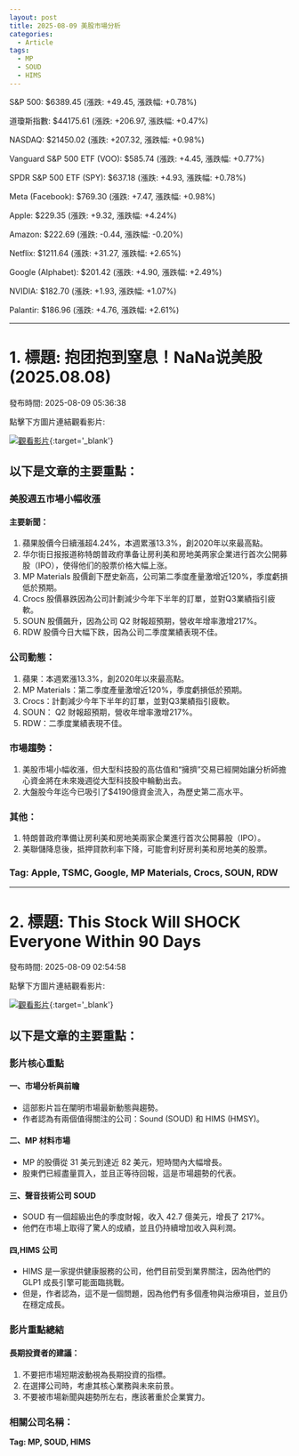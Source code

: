 ```yaml
---
layout: post
title: 2025-08-09 美股市場分析
categories:
  - Article
tags:
  - MP
  - SOUD
  - HIMS
---
```



S&P 500: $6389.45 (漲跌: +49.45, 漲跌幅: +0.78%)


道瓊斯指數: $44175.61 (漲跌: +206.97, 漲跌幅: +0.47%)


NASDAQ: $21450.02 (漲跌: +207.32, 漲跌幅: +0.98%)


Vanguard S&P 500 ETF (VOO): $585.74 (漲跌: +4.45, 漲跌幅: +0.77%)


SPDR S&P 500 ETF (SPY): $637.18 (漲跌: +4.93, 漲跌幅: +0.78%)


Meta (Facebook): $769.30 (漲跌: +7.47, 漲跌幅: +0.98%)


Apple: $229.35 (漲跌: +9.32, 漲跌幅: +4.24%)


Amazon: $222.69 (漲跌: -0.44, 漲跌幅: -0.20%)


Netflix: $1211.64 (漲跌: +31.27, 漲跌幅: +2.65%)


Google (Alphabet): $201.42 (漲跌: +4.90, 漲跌幅: +2.49%)


NVIDIA: $182.70 (漲跌: +1.93, 漲跌幅: +1.07%)


Palantir: $186.96 (漲跌: +4.76, 漲跌幅: +2.61%)



---
# 1. 標題: 抱团抱到窒息！NaNa说美股(2025.08.08)
發布時間: 2025-08-09 05:36:38

點擊下方圖片連結觀看影片:

 [![觀看影片](https://i.ytimg.com/vi/1zFwY6Sqw1U/sddefault.jpg)](https://www.youtube.com/watch?v=1zFwY6Sqw1U){:target='_blank'}

## 以下是文章的主要重點：

### 美股週五市場小幅收漲
#### 主要新聞：

1. 蘋果股價今日續漲超4.24%，本週累漲13.3%，創2020年以來最高點。
2. 华尔街日报报道称特朗普政府準备让房利美和房地美两家企業进行首次公開募股（IPO），使得他们的股票价格大幅上涨。
3. MP Materials 股價創下歷史新高，公司第二季度產量激增近120%，季度虧損低於預期。
4. Crocs 股價暴跌因為公司計劃減少今年下半年的訂單，並對Q3業績指引疲軟。
5. SOUN 股價飆升，因為公司 Q2 財報超預期，營收年增率激增217%。
6. RDW 股價今日大幅下跌，因為公司二季度業績表現不佳。

### 公司動態：

1. 蘋果：本週累漲13.3%，創2020年以來最高點。
2. MP Materials：第二季度產量激增近120%，季度虧損低於預期。
3. Crocs：計劃減少今年下半年的訂單，並對Q3業績指引疲軟。
4. SOUN： Q2 財報超預期，營收年增率激增217%。
5. RDW：二季度業績表現不佳。

### 市場趨勢：

1. 美股市場小幅收漲，但大型科技股的高估值和“擁擠”交易已經開始讓分析師擔心資金將在未來幾週從大型科技股中輪動出去。
2. 大盤股今年迄今已吸引了$4190億資金流入，為歷史第二高水平。

### 其他：

1. 特朗普政府準備让房利美和房地美兩家企業進行首次公開募股（IPO）。
2. 美聯儲降息後，抵押貸款利率下降，可能會利好房利美和房地美的股票。

### Tag: Apple, TSMC, Google, MP Materials, Crocs, SOUN, RDW

---
# 2. 標題: This Stock Will SHOCK Everyone Within 90 Days
發布時間: 2025-08-09 02:54:58

點擊下方圖片連結觀看影片:

 [![觀看影片](https://i.ytimg.com/vi/yTqTZs9VULw/sddefault.jpg)](https://www.youtube.com/watch?v=yTqTZs9VULw){:target='_blank'}

## 以下是文章的主要重點：

### 影片核心重點
#### 一、市場分析與前瞻
* 這部影片旨在闡明市場最新動態與趨勢。
* 作者認為有兩個值得關注的公司：Sound (SOUD) 和 HIMS (HMSY)。

#### 二、MP 材料市場
* MP 的股價從 31 美元到達近 82 美元，短時間內大幅增長。
* 股東們已經盡量買入，並且正等待回報，這是市場趨勢的代表。

#### 三、聲音技術公司 SOUD
* SOUD 有一個超級出色的季度財報，收入 42.7 億美元，增長了 217%。
* 他們在市場上取得了驚人的成績，並且仍持續增加收入與利潤。

#### 四,HIMS 公司
* HIMS 是一家提供健康服務的公司，他們目前受到業界關注，因為他們的 GLP1 成長引擎可能面臨挑戰。
* 但是，作者認為，這不是一個問題，因為他們有多個產物與治療項目，並且仍在穩定成長。

### 影片重點總結
#### 長期投資者的建議：
1. 不要把市場短期波動視為長期投資的指標。
2. 在選擇公司時，考慮其核心業務與未來前景。
3. 不要被市場新聞與趨勢所左右，應該著重於企業實力。

### 相關公司名稱：
**Tag: MP, SOUD, HIMS**

